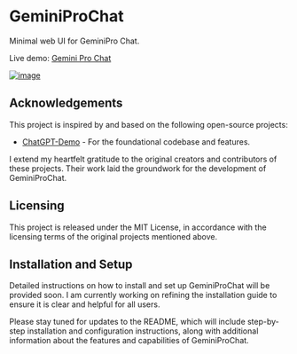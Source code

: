 # GeminiProChat

Minimal web UI for GeminiPro Chat.

Live demo: [Gemini Pro Chat](https://www.geminiprochat.com)

[![image](https://github.com/babaohuang/GeminiProChat/assets/559171/d02fd440-401a-410d-a112-4b10935624c6)](https://www.geminiprochat.com)

## Acknowledgements

This project is inspired by and based on the following open-source projects:

- [ChatGPT-Demo](https://github.com/anse-app/chatgpt-demo) - For the foundational codebase and features.

I extend my heartfelt gratitude to the original creators and contributors of these projects. Their work laid the groundwork for the development of GeminiProChat.

## Licensing

This project is released under the MIT License, in accordance with the licensing terms of the original projects mentioned above.

## Installation and Setup

Detailed instructions on how to install and set up GeminiProChat will be provided soon. I am currently working on refining the installation guide to ensure it is clear and helpful for all users.

Please stay tuned for updates to the README, which will include step-by-step installation and configuration instructions, along with additional information about the features and capabilities of GeminiProChat.